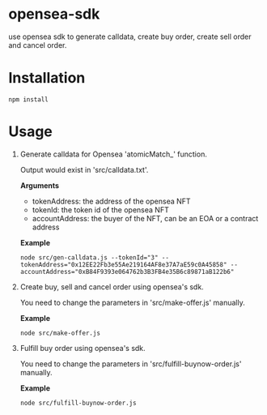 # **opensea-sdk**
use opensea sdk to generate calldata, create buy order, create sell order and cancel order.

# Installation

```
npm install
```

# Usage 
1. Generate calldata for Opensea 'atomicMatch_' function.

   Output would exist in 'src/calldata.txt'.
   
   **Arguments**
   * tokenAddress: the address of the opensea NFT
   * tokenId: the token id of the opensea NFT
   * accountAddress: the buyer of the NFT, can be an EOA or a contract address
   
   **Example**
   ```
   node src/gen-calldata.js --tokenId="3" --tokenAddress="0x12EE22Fb3e55Ae219164AF8e37A7aE59c0A45858" --accountAddress="0xB84F9393e064762b3B3FB4e35B6c89871aB122b6"
   ```

2. Create buy, sell and cancel order using opensea's sdk.
   
   You need to change the parameters in 'src/make-offer.js' manually.
   
   **Example**
   ```
   node src/make-offer.js
   ```

3. Fulfill buy order using opensea's sdk.

   You need to change the parameters in 'src/fulfill-buynow-order.js' manually.
   
   **Example**
   ```
   node src/fulfill-buynow-order.js
   ```
